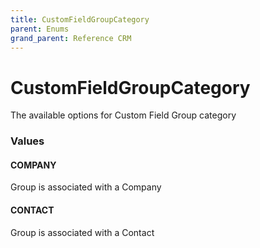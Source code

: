 ```yaml
---
title: CustomFieldGroupCategory
parent: Enums
grand_parent: Reference CRM
---
```


# CustomFieldGroupCategory

The available options for Custom Field Group category

<h3 id="values">Values</h3>

  <h4 id="company" class="name anchored">COMPANY</h4>

  <div class="description-wrapper">
   <p>Group is associated with a Company</p>
  </div>

  <h4 id="contact" class="name anchored">CONTACT</h4>

  <div class="description-wrapper">
   <p>Group is associated with a Contact</p>
  </div>


